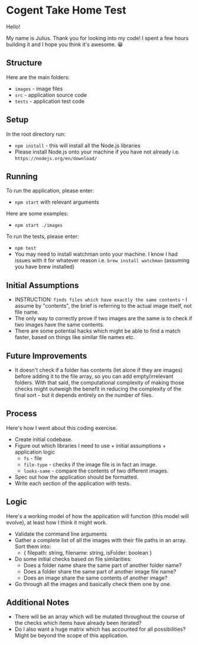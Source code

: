 # Cogent Take Home Test

Hello!

My name is Julius. Thank you for looking into my code! I spent a few hours building it and I hope you think it's awesome. :grin:

## Structure

Here are the main folders:
  - `images` - image files
  - `src` - application source code
  - `tests` - application test code

## Setup

In the root directory run:
  - `npm install` - this will install all the Node.js libraries
  - Please install Node.js onto your machine if you have not already i.e. `https://nodejs.org/en/download/`

## Running

To run the application, please enter:
  - `npm start` with relevant arguments

Here are some examples:
  - `npm start ./images`

To run the tests, please enter:
  - `npm test`
  - You may need to install watchman onto your machine. I know I had issues with it for whatever reason i.e. `brew install watchman` (assuming you have brew installed)

## Initial Assumptions

- INSTRUCTION: `finds files which have exactly the same contents` - I assume by "contents", the brief is referring to the actual image itself, not file name.
- The only way to correctly prove if two images are the same is to check if two images have the same contents.
- There are some potential hacks which might be able to find a match faster, based on things like similar file names etc.

## Future Improvements

- It doesn't check if a folder has contents (let alone if they are images) before adding it to the file array, so you can add empty/irrelevant folders. With that said, the computational complexity of making those checks might outweigh the benefit in reducing the complexity of the final sort - but it depends entirely on the number of files.

## Process

Here's how I went about this coding exercise.

- Create initial codebase.
- Figure out which libraries I need to use + initial assumptions + application logic
  - `fs` - file
  - `file-type` - checks if the image file is in fact an image.
  - `looks-same` - compare the contents of two different images.
- Spec out how the application should be formatted.
- Write each section of the application with tests.


## Logic

Here's a working model of how the application will function (this model will evolve), at least how I think it might work.

- Validate the command line arguments
- Gather a complete list of all the images with their file paths in an array. Sort them into:
  - { filepath: string, filename: string, isFolder: boolean }
- Do some initial checks based on file similarities:
  - Does a folder name share the same part of another folder name?
  - Does a folder share the same part of another image file name?
  - Does an image share the same contents of another image?
- Go through all the images and basically check them one by one.

## Additional Notes

- There will be an array which will be mutated throughout the course of the checks which items have already been iterated?
- Do I also want a huge matrix which has accounted for all possibilities? Might be beyond the scope of this application.
